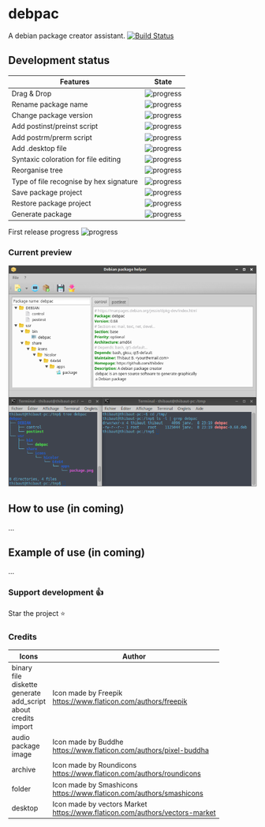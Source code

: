 # debpac
A debian package creator assistant. [![Build Status](https://travis-ci.org/thibDev/debpac.svg?branch=master)](https://travis-ci.org/thibDev/debpac)

## Development status

Features | State
------------ | -------------
Drag & Drop | ![progress](http://progressed.io/bar/100)
Rename package name | ![progress](http://progressed.io/bar/100)
Change package version | ![progress](http://progressed.io/bar/100)
Add postinst/preinst script | ![progress](http://progressed.io/bar/100)
Add postrm/prerm script | ![progress](http://progressed.io/bar/100)
Add .desktop file | ![progress](http://progressed.io/bar/100)
Syntaxic coloration for file editing | ![progress](http://progressed.io/bar/33)
Reorganise tree | ![progress](http://progressed.io/bar/0)
Type of file recognise by hex signature | ![progress](http://progressed.io/bar/60)
Save package project | ![progress](http://progressed.io/bar/100)
Restore package project | ![progress](http://progressed.io/bar/100)
Generate package | ![progress](http://progressed.io/bar/100)

First release progress ![progress](http://progressed.io/bar/72)

### Current preview
![progress](preview/debpac.png)

## How to use (in coming)

...

## Example of use (in coming)
...

### Support development :+1:

Star the project :star:

### Credits

Icons | Author
------------ | -------------
binary<br>file<br>diskette<br>generate<br>add_script<br>about<br>credits<br>import | Icon made by Freepik<br>https://www.flaticon.com/authors/freepik
audio<br>package<br>image | Icon made by Buddhe<br>https://www.flaticon.com/authors/pixel-buddha
archive | Icon made by Roundicons<br>https://www.flaticon.com/authors/roundicons
folder | Icon made by Smashicons<br>https://www.flaticon.com/authors/smashicons
desktop | Icon made by vectors Market<br>https://www.flaticon.com/authors/vectors-market
